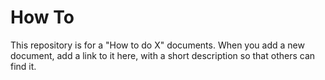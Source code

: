 # How To

This repository is for a "How to do X" documents. When you add a new document, add a link to it here, with a short description so that others can find it.